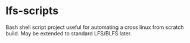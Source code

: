 lfs-scripts
===========

Bash shell script project useful for automating a cross linux from scratch build. May be extended to standard LFS/BLFS later.